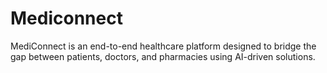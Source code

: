 # Mediconnect
MediConnect is an end-to-end healthcare platform designed to bridge the gap between patients, doctors, and pharmacies using AI-driven solutions.
